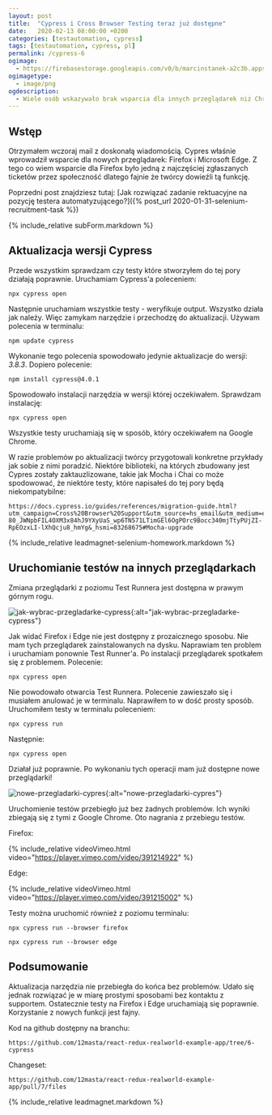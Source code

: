 ```yaml
---
layout: post
title:  "Cypress i Cross Browser Testing teraz już dostępne"
date:   2020-02-13 08:00:00 +0200
categories: [testautomation, cypress]
tags: [testautomation, cypress, pl]
permalink: /cypress-6
ogimage:
  - https://firebasestorage.googleapis.com/v0/b/marcinstanek-a2c3b.appspot.com/o/cypress-6%2Fblog-post-cover.png?alt=media&token=937f5e7b-8ef9-480f-ab8a-27193ce2f86f
ogimagetype:
  - image/png
ogdescription:
  - Wiele osób wskazywało brak wsparcia dla innych przeglądarek niż Chrome jako wielki brak w narzędziu Cypress. Od wczoraj nie jest to problemem.
---
```


## Wstęp

Otrzymałem wczoraj mail z doskonałą wiadomością. Cypres właśnie wprowadził wsparcie dla nowych przeglądarek: Firefox i Microsoft Edge. Z tego co wiem wsparcie dla Firefox było jedną z najczęściej zgłaszanych ticketów przez społeczność dlatego fajnie że twórcy dowieźli tą funkcję.

Poprzedni post znajdziesz tutaj: [Jak rozwiązać zadanie rektuacyjne na pozycję testera automatyzującego?]({% post_url 2020-01-31-selenium-recruitment-task %})

{% include_relative subForm.markdown %}

## Aktualizacja wersji Cypress

Przede wszystkim sprawdzam czy testy które stworzyłem do tej pory działają poprawnie. Uruchamiam Cypress'a poleceniem:

    npx cypress open

Następnie uruchamiam wszystkie testy - weryfikuje output. Wszystko działa jak należy. Więc zamykam narzędzie i przechodzę do aktualizacji. Używam polecenia w terminalu:

    npm update cypress

Wykonanie tego polecenia spowodowało jedynie aktualizacje do wersji: _3.8.3_. Dopiero polecenie:

    npm install cypress@4.0.1

Spowodowało instalacji narzędzia w wersji której oczekiwałem. Sprawdzam instalację:

    npx cypress open

Wszystkie testy uruchamiają się w sposób, który oczekiwałem na Google Chrome.

W razie problemów po aktualizacji twórcy przygotowali konkretne przykłady jak sobie z nimi poradzić. Niektóre biblioteki, na których zbudowany jest Cypres zostały zaktauzlizowane, takie jak Mocha i Chai co może spodowować, że niektóre testy, które napisałeś do tej pory będą niekompatybilne:

    https://docs.cypress.io/guides/references/migration-guide.html?utm_campaign=Cross%20Browser%20Support&utm_source=hs_email&utm_medium=email&utm_content=83268675&_hsenc=p2ANqtz-80_JWNpbFIL4OXM3x84hJ9YXyUaS_wp6TN571LTimGEl6OgPOrc9Bocc340mjTtyPUjZI-RpEOzxLI-lXhQcju8_hmYg&_hsmi=83268675#Mocha-upgrade

{% include_relative leadmagnet-selenium-homework.markdown %}

## Uruchomianie testów na innych przeglądarkach

Zmiana przeglądarki z poziomu Test Runnera jest dostępna w prawym górnym rogu.

![jak-wybrac-przegladarke-cypress](https://firebasestorage.googleapis.com/v0/b/marcinstanek-a2c3b.appspot.com/o/cypress-6%2Fcypress-6-1.png?alt=media&token=938fd6c1-3de8-486a-88ad-b847badcd214){:alt="jak-wybrac-przegladarke-cypress"}

Jak widać Firefox i Edge nie jest dostępny z prozaicznego sposobu. Nie mam tych przeglądarek zainstalowanych na dysku. Naprawiam ten problem i uruchamiam ponownie Test Runner'a. Po instalacji przeglądarek spotkałem się z problemem. Polecenie:

    npx cypress open

Nie powodowało otwarcia Test Runnera. Polecenie zawieszało się i musiałem anulować je w terminalu. Naprawiłem to w dość prosty sposób. Uruchomiłem testy w terminalu poleceniem:

    npx cypress run

Następnie:

    npx cypress open

Działał już poprawnie. Po wykonaniu tych operacji mam już dostępne nowe przeglądarki!

![nowe-przegladarki-cypres](https://firebasestorage.googleapis.com/v0/b/marcinstanek-a2c3b.appspot.com/o/cypress-6%2Fcypress-6-2.png?alt=media&token=ea14dafe-df17-4a19-b626-ebf15526f63f){:alt="nowe-przegladarki-cypres"}

Uruchomienie testów przebiegło już bez żadnych problemów. Ich wyniki zbiegają się z tymi z Google Chrome. Oto nagrania z przebiegu testów.

Firefox:

{% include_relative videoVimeo.html video="https://player.vimeo.com/video/391214922" %}

Edge:

{% include_relative videoVimeo.html video="https://player.vimeo.com/video/391215002" %}

Testy można uruchomić również z poziomu terminalu:

    npx cypress run --browser firefox

    npx cypress run --browser edge

## Podsumowanie

Aktualizacja narzędzia nie przebiegła do końca bez problemów. Udało się jednak rozwiązać je w miarę prostymi sposobami bez kontaktu z supportem. Ostatecznie testy na Firefox i Edge uruchamiają się poprawnie. Korzystanie z nowych funkcji jest fajny.

Kod na github dostępny na branchu:

    https://github.com/12masta/react-redux-realworld-example-app/tree/6-cypress

Changeset:

    https://github.com/12masta/react-redux-realworld-example-app/pull/7/files

{% include_relative leadmagnet.markdown %}
